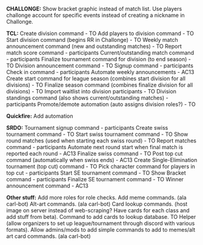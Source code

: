 **CHALLONGE:**
Show bracket graphic instead of match list.
Use players challonge account for specific events instead of creating a nickname in Challonge.

**TCL:**
Create division command - TO
Add players to division command - TO
Start division command (begins RR in Challonge) - TO
Weekly match announcement command (new and outstanding matches) - TO
Report match score command - participants
Current/outstanding match command - participants
Finalize tournament command for division (to end season) - TO
Division announcement command - TO
Signup command - participants
Check in command - participants
Automate weekly announcements - AC13
Create start command for league season (combines start division for all divisions) - TO
Finalize season command (combines finalize division for all divisions) - TO
Import waitlist into division participants - TO
Division standings command (also shows current/outstanding matches) - participants
Promote/demote automation (auto assigns division roles?) - TO

**Quickfire:**
Add automation


**SRDO:**
Tournament signup command - participants
Create swiss tournament command - TO
Start swiss tournament command - TO
Show round matches (used when starting each swiss round) - TO
Report matches command - participants
Automate next round start when final match is reported each round - AC13
Finalize swiss command - TO
Post top cut command (automatically when swiss ends) - AC13
Create Single-Elimination tournament (top cut) command - TO
Pick character command for players in top cut - participants
Start SE tournament command - TO
Show Bracket command - participants
Finalize SE tournament command - TO
Winner announcement command - AC13





**Other stuff:**
Add more roles for role checks.
Add meme commands. (ala carl-bot)
Alt-art commands. (ala carl-bot)
Card lookup commands. (host image on server instead of web-scraping? Have cards for each class and add stuff from beta).
Command to add cards to lookup database.
TO Helper (allow organizers to set up league/tournament through discord with various formats).
Allow admins/mods to add simple commands to add to memes/alt art card commands. (ala carl-bot)